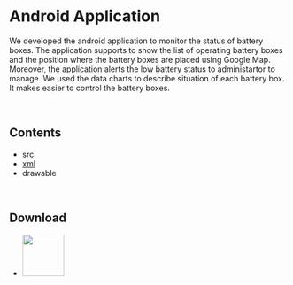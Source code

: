 Android Application
===================

We developed the android application to monitor the status of battery boxes. The application supports to show the list of operating battery boxes and the position where the battery boxes are placed using Google Map. Moreover, the application alerts the low battery status to administartor to manage. We used the data charts to describe situation of each battery box. It makes easier to control the battery boxes.


<br/>

Contents
--------
* [src](./WaggleBattery/app/src/main/java/waggle)
* [xml](./WaggleBattery/app/src/main/res/layout)
* drawable

<br/>

Download
--------
* <a href="https://play.google.com/store/apps/details?id=waggle.wagglebattery"><img src="https://play.google.com/intl/en_us/badges/images/generic/en_badge_web_generic.png" height="75"></a>
